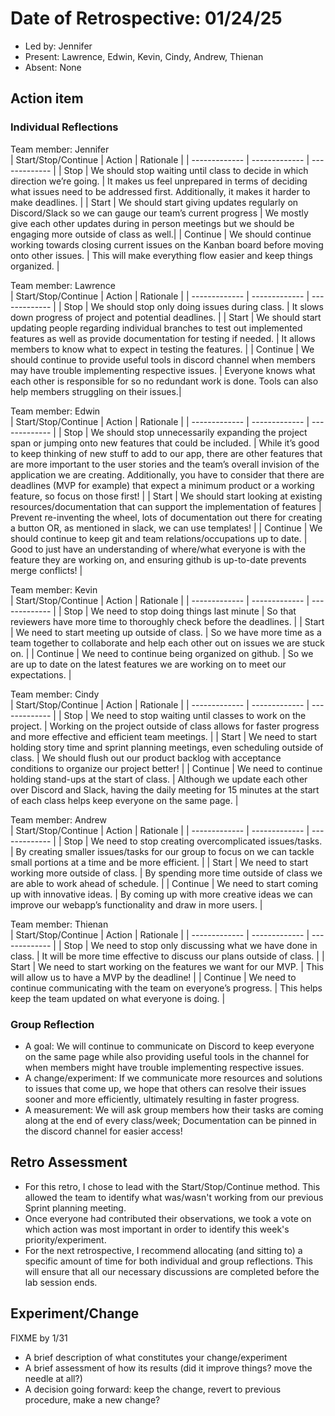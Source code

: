 # Date of Retrospective: 01/24/25

* Led by: Jennifer
* Present: Lawrence, Edwin, Kevin, Cindy, Andrew, Thienan
* Absent: None

## Action item
### Individual Reflections

Team member: Jennifer  
| Start/Stop/Continue  | Action | Rationale |
| ------------- | ------------- | ------------- |
| Stop | We should stop waiting until class to decide in which direction we’re going. | It makes us feel unprepared in terms of deciding what issues need to be addressed first. Additionally, it makes it harder to make deadlines. |
| Start  | We should start giving updates regularly on Discord/Slack so we can gauge our team’s current progress | We mostly give each other updates during in person meetings but we should be engaging more outside of class as well.|
| Continue | We should continue working towards closing current issues on the Kanban board before moving onto other issues. | This will make everything flow easier and keep things organized. |

Team member: Lawrence  
| Start/Stop/Continue  | Action | Rationale |
| ------------- | ------------- | ------------- |
| Stop | We should stop only doing issues during class. | It slows down progress of project and potential deadlines. |
| Start  | We should start updating people regarding individual branches to test out implemented features as well as provide documentation for testing if needed. | It allows members to know what to expect in testing the features. |
| Continue | We should continue to provide useful tools in discord channel when members may have trouble implementing respective issues. | Everyone knows what each other is responsible for so no redundant work is done. Tools can also help members struggling on their issues.|

Team member: Edwin  
| Start/Stop/Continue  | Action | Rationale |
| ------------- | ------------- | ------------- |
| Stop | We should stop unnecessarily expanding the project span or jumping onto new features that could be included. | While it’s good to keep thinking of new stuff to add to our app, there are other features that are more important to the user stories and the team’s overall invision of the application we are creating. Additionally, you have to consider that there are deadlines (MVP for example) that expect a minimum product or a working feature, so focus on those first! |
| Start  | We should start looking at existing resources/documentation that can support the implementation of features | Prevent re-inventing the wheel, lots of documentation out there for creating a button OR, as mentioned in slack, we can use templates! |
| Continue | We should continue to keep git and team relations/occupations up to date. | Good to just have an understanding of where/what everyone is with the feature they are working on, and ensuring github is up-to-date prevents merge conflicts! |

Team member: Kevin  
| Start/Stop/Continue  | Action | Rationale |
| ------------- | ------------- | ------------- |
| Stop | We need to stop doing things last minute | So that reviewers have more time to thoroughly check before the deadlines. | 
| Start  | We need to start meeting up outside of class. | So we have more time as a team together to collaborate and help each other out on issues we are stuck on. |
| Continue | We need to continue being organized on github. | So we are up to date on the latest features we are working on to meet our expectations. |

Team member: Cindy  
| Start/Stop/Continue  | Action | Rationale |
| ------------- | ------------- | ------------- |
| Stop | We need to  stop waiting until classes to work on the project. | Working on the project outside of class allows for faster progress and more effective and efficient team meetings. |
| Start  | We need to start holding story time and sprint planning meetings, even scheduling outside of class. | We should flush out our product backlog with acceptance conditions to organize our project better! |
| Continue | We need to continue holding stand-ups at the start of class. | Although we update each other over Discord and Slack, having the daily meeting for 15 minutes at the start of each class helps keep everyone on the same page. |

Team member: Andrew  
| Start/Stop/Continue  | Action | Rationale |
| ------------- | ------------- | ------------- |
| Stop | We need to stop creating overcomplicated issues/tasks. | By creating smaller issues/tasks for our group to focus on we can tackle small portions at a time and be more efficient. |
| Start  | We need to start working more outside of class. | By spending more time outside of class we are able to work ahead of schedule. |
| Continue | We need to start coming up with innovative ideas. | By coming up with more creative ideas we can improve our webapp’s functionality and draw in more users. |

Team member: Thienan  
| Start/Stop/Continue  | Action | Rationale |
| ------------- | ------------- | ------------- |
| Stop | We need to stop only discussing what we have done in class. | It will be more time effective to discuss our plans outside of class. |
| Start  | We need to start working on the features we want for our MVP. | This will allow us to have a MVP by the deadline! |
| Continue | We need to continue communicating with the team on everyone’s progress. | This helps keep the team updated on what everyone is doing. |

### Group Reflection
* A goal: We will continue to communicate on Discord to keep everyone on the same page while also providing useful tools in the channel for when members might have trouble implementing respective issues.
* A change/experiment: If we communicate more resources and solutions to issues that come up, we hope that others can resolve their issues sooner and more efficiently, ultimately resulting in faster progress.
* A measurement: We will ask group members how their tasks are coming along at the end of every class/week; Documentation can be pinned in the discord channel for easier access!


## Retro Assessment
* For this retro, I chose to lead with the Start/Stop/Continue method. This allowed the team to identify what was/wasn't working from our previous Sprint planning meeting.
* Once everyone had contributed their observations, we took a vote on which action was most important in order to identify this week's priority/experiment.  
* For the next retrospective, I recommend allocating (and sitting to) a specific amount of time for both individual and group reflections. This will ensure that all our necessary discussions are completed before the lab session ends.


## Experiment/Change
FIXME by 1/31
* A brief description of what constitutes your change/experiment
* A brief assessment of how its results (did it improve things? move the needle at all?)
* A decision going forward: keep the change, revert to previous procedure, make a new change?
